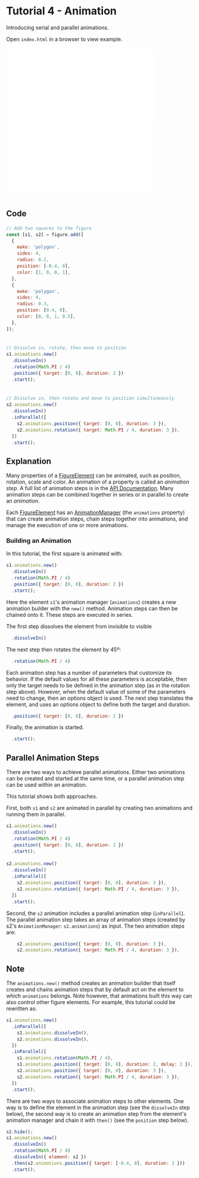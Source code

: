 # Tutorial 4 - Animation

Introducing serial and parallel animations.

Open `index.html` in a browser to view example.

![](./example.gif)

## Code
```js
// Add two squares to the figure
const [s1, s2] = figure.add([
  {
    make: 'polygon',
    sides: 4,
    radius: 0.2,
    position: [-0.4, 0],
    color: [1, 0, 0, 1],
  },
  {
    make: 'polygon',
    sides: 4,
    radius: 0.3,
    position: [0.4, 0],
    color: [0, 0, 1, 0.5],
  },
]);


// Dissolve in, rotate, then move to position
s1.animations.new()
  .dissolveIn()
  .rotation(Math.PI / 4)
  .position({ target: [0, 0], duration: 2 })
  .start();


// Dissolve in, then rotate and move to position simultaneously
s2.animations.new()
  .dissolveIn()
  .inParallel([
    s2.animations.position({ target: [0, 0], duration: 3 }),
    s2.animations.rotation({ target: Math.PI / 4, duration: 3 }),
  ])
  .start();
```

## Explanation

Many properties of a [FigureElement](https://airladon.github.io/FigureOne/api/#figureelement) can be animated, such as position, rotation, scale and color. An animation of a property is called an *animation step*. A full list of animation steps is in the [API Documentation](https://airladon.github.io/FigureOne/api/#animation). Many animation steps can be combined together in series or in parallel to create an *animation*.

Each [FigureElement](https://airladon.github.io/FigureOne/api/#figureelement) has an [AnimationManager](https://airladon.github.io/FigureOne/api/#animationmanager) (the `animations` property) that can create animation steps, chain steps together into animations, and manage the execution of one or more animations.

### Building an Animation
In this tutorial, the first square is animated with:

```js
s1.animations.new()
  .dissolveIn()
  .rotation(Math.PI / 4)
  .position({ target: [0, 0], duration: 2 })
  .start();
```

Here the element `s1`'s animation manager (`animations`) creates a new animation builder with the `new()` method. Animation steps can then be chained onto it. These steps are executed in series.

The first step dissolves the element from invisible to visible
```js
  .dissolveIn()
```

The next step then rotates the element by 45º:
```js
  .rotation(Math.PI / 4)
```

Each animation step has a number of parameters that customize its behavior. If the default values for all these parameters is acceptable, then only the target needs to be defined in the animation step (as in the rotation step above). However, when the default value of some of the parameters need to change, then an options object is used. The next step translates the element, and uses an options object to define both the target and duration.

```js
  .position({ target: [0, 0], duration: 2 })
```

Finally, the animation is started.
```js
  .start();
```

## Parallel Animation Steps

There are two ways to achieve parallel animations. Either two animations can be created and started at the same time, or a parallel animation step can be used within an animation.

This tutorial shows both approaches.

First, both `s1` and `s2` are animated in parallel by creating two animations and running them in parallel. 

```js
s1.animations.new()
  .dissolveIn()
  .rotation(Math.PI / 4)
  .position({ target: [0, 0], duration: 2 })
  .start();

s2.animations.new()
  .dissolveIn()
  .inParallel([
    s2.animations.position({ target: [0, 0], duration: 3 }),
    s2.animations.rotation({ target: Math.PI / 4, duration: 3 }),
  ])
  .start();
```

Second, the `s2` animation includes a parallel animation step (`inParallel`). The parallel animation step takes an array of animation steps (created by s2's `AnimationManager`: `s2.animations`) as input. The two animation steps are:

```js
    s2.animations.position({ target: [0, 0], duration: 3 }),
    s2.animations.rotation({ target: Math.PI / 4, duration: 3 }),
```


## Note
The `animations.new()` method creates an animation builder that itself creates and chains animation steps that by default act on the element to which `animations` belongs. Note however, that animations built this way can also control other figure elements. For example, this tutorial could be rewritten as:

```js
s1.animations.new()
  .inParallel([
    s1.animations.dissolveIn(),
    s2.animations.dissolveIn(),
  ])
  .inParallel([
    s1.animations.rotation(Math.PI / 4),
    s1.animations.position({ target: [0, 0], duration: 2, delay: 1 }),
    s2.animations.position({ target: [0, 0], duration: 3 }),
    s2.animations.rotation({ target: Math.PI / 4, duration: 3 }),
  ])
  .start();
```

There are two ways to associate animation steps to other elements. One way is to define the element in the animation step (see the `dissolveIn` step below), the second way is to create an animation step from the element's animation manager and chain it with `then()` (see the `position` step below).

```js
s2.hide();
s1.animations.new()
  .dissolveIn()
  .rotation(Math.PI / 4)
  .dissolveIn({ element: s2 })
  .then(s2.animations.position({ target: [-0.4, 0], duration: 3 }))
  .start();
```